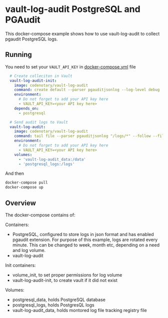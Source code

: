 # vault-log-audit PostgreSQL and PGAudit

This docker-compose example shows how to use vault-log-audit to collect pgaudit PostgreSQL logs.

## Running
You need to set your `VAULT_API_KEY` in [docker-compose.yml](docker-compose.yml) file

```yaml
  # Create colleciton in Vault
  vault-log-audit-init:
    image: codenotary/vault-log-audit
    command: create default --parser pgauditjsonlog --log-level debug 
    environment:
      # Do not forget to add your API key here
      - VAULT_API_KEY=<your API key here>
    depends_on:
      - postgresql

  # Send audit logs to Vault
  vault-log-audit:
    image: codenotary/vault-log-audit
    command: tail file --parser pgauditjsonlog "/logs/*" --follow --file-registry-dir=/data --log-level debug
    environment:
      # Do not forget to add your API key here
      - VAULT_API_KEY=<your API key here>
    volumes: 
      - 'vault-log-audit_data:/data'
      - 'postgresql_logs:/logs'
```

And then

```bash
docker-compose pull
docker-compose up
```

## Overview 

The docker-compose contains of:

Containers:

- PostgreSQL, configured to store logs in json format and has enabled pgaudit extension. For purpose of this example, logs are rotated every minute. This can be changed to week, month etc, depending on a need and log volume. 
- vault-log-audit

Init containers:

- volume_init, to set proper permissions for log volume
- vault-log-audit-init, to create vault if it did not exist

Volumes:

- postgresql_data, holds PostgreSQL database
- postgresql_logs, holds PostgresQL logs
- vault-log-audit_data, holds montored log file tracking registry file
